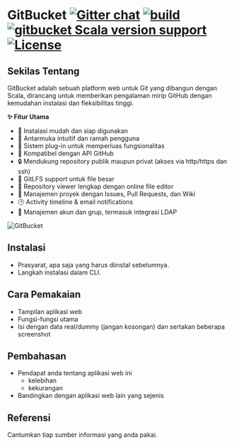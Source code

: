 GitBucket [![Gitter chat](https://badges.gitter.im/gitbucket/gitbucket.svg)](https://gitter.im/gitbucket/gitbucket) [![build](https://github.com/gitbucket/gitbucket/actions/workflows/build.yml/badge.svg)](https://github.com/gitbucket/gitbucket/actions/workflows/build.yml) [![gitbucket Scala version support](https://index.scala-lang.org/gitbucket/gitbucket/gitbucket/latest-by-scala-version.svg)](https://index.scala-lang.org/gitbucket/gitbucket/gitbucket) [![License](https://img.shields.io/badge/License-Apache%202.0-blue.svg)](https://github.com/gitbucket/gitbucket/blob/master/LICENSE)
=========

## Sekilas Tentang

GitBucket adalah sebuah platform web untuk Git yang dibangun dengan Scala, dirancang untuk memberikan pengalaman mirip GitHub dengan kemudahan instalasi dan fleksibilitas tinggi.

**✨ Fitur Utama**

- 🚀 Instalasi mudah dan siap digunakan
- 🎨 Antarmuka intuitif dan ramah pengguna
- 🔌 Sistem plug-in untuk memperluas fungsionalitas
- 🔄 Kompatibel dengan API GitHub
- 🔒 Mendukung repository publik maupun privat (akses via http/https dan ssh)
- 📂 GitLFS support untuk file besar
- 👀 Repository viewer lengkap dengan online file editor
- 📌 Manajemen proyek dengan Issues, Pull Requests, dan Wiki
- 🕑 Activity timeline & email notifications
- 👥 Manajemen akun dan grup, termasuk integrasi LDAP


![GitBucket](https://gitbucket.github.io/img/screenshots/screenshot-repository_viewer.png)

## Instalasi

- Prasyarat, apa saja yang harus diinstal sebelumnya.
- Langkah instalasi dalam CLI.


## Cara Pemakaian

- Tampilan aplikasi web
- Fungsi-fungsi utama
- Isi dengan data real/dummy (jangan kosongan) dan sertakan beberapa screenshot


## Pembahasan

- Pendapat anda tentang aplikasi web ini
    - kelebihan
    - kekurangan
- Bandingkan dengan aplikasi web lain yang sejenis


## Referensi

Cantumkan tiap sumber informasi yang anda pakai.

